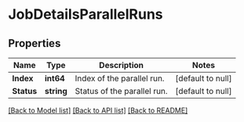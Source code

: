# JobDetailsParallelRuns

## Properties
Name | Type | Description | Notes
------------ | ------------- | ------------- | -------------
**Index** | **int64** | Index of the parallel run. | [default to null]
**Status** | **string** | Status of the parallel run. | [default to null]

[[Back to Model list]](../README.md#documentation-for-models) [[Back to API list]](../README.md#documentation-for-api-endpoints) [[Back to README]](../README.md)

